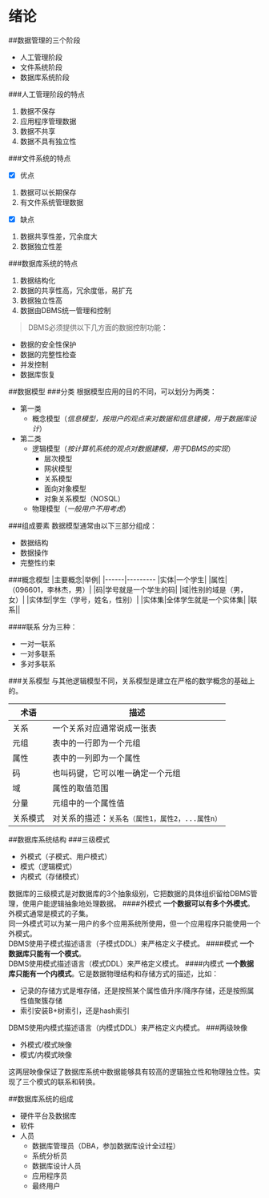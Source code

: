 ﻿绪论
====
##数据管理的三个阶段
- 人工管理阶段
- 文件系统阶段
- 数据库系统阶段

###人工管理阶段的特点
1. 数据不保存
2. 应用程序管理数据
3. 数据不共享
4. 数据不具有独立性

###文件系统的特点
- [x] 优点
1. 数据可以长期保存
2. 有文件系统管理数据
- [x] 缺点
1. 数据共享性差，冗余度大
2. 数据独立性差

###数据库系统的特点
1. 数据结构化
2. 数据的共享性高，冗余度低，易扩充
3. 数据独立性高
4. 数据由DBMS统一管理和控制

>DBMS必须提供以下几方面的数据控制功能：
* 数据的安全性保护
* 数据的完整性检查
* 并发控制
* 数据库恢复

##数据模型
###分类
根据模型应用的目的不同，可以划分为两类：
* 第一类
  * 概念模型（*信息模型，按用户的观点来对数据和信息建模，用于数据库设计*）
* 第二类
  * 逻辑模型（*按计算机系统的观点对数据建模，用于DBMS的实现*）
    * 层次模型
	* 网状模型
	* 关系模型
	* 面向对象模型
	* 对象关系模型（NOSQL）
  * 物理模型（*一般用户不用考虑*）
 
###组成要素
数据模型通常由以下三部分组成：
* 数据结构
* 数据操作
* 完整性约束


###概念模型
|主要概念|举例|
|------|---------
|实体|一个学生|
|属性|（096601，李林杰，男）|
|码|学号就是一个学生的码|
|域|性别的域是（男，女）|
|实体型|学生（学号，姓名，性别）|
|实体集|全体学生就是一个实体集|
|联系||

####联系
分为三种：
* 一对一联系
* 一对多联系
* 多对多联系

###关系模型
与其他逻辑模型不同，关系模型是建立在严格的数学概念的基础上的。

|术语|描述|
|----|------
|关系|一个关系对应通常说成一张表
|元组|表中的一行即为一个元组
|属性|表中的一列即为一个属性
|码|也叫码键，它可以唯一确定一个元组
|域|属性的取值范围
|分量|元组中的一个属性值
|关系模式|对关系的描述：`关系名（属性1，属性2，...属性n）`

##数据库系统结构
###三级模式
* 外模式（子模式、用户模式）
* 模式（逻辑模式）
* 内模式（存储模式）

数据库的三级模式是对数据库的3个抽象级别，它把数据的具体组织留给DBMS管理，使用户能逻辑抽象地处理数据。
####外模式
**一个数据可以有多个外模式**。外模式通常是模式的子集。  
同一外模式可以为某一用户的多个应用系统所使用，但一个应用程序只能使用一个外模式。  
DBMS使用子模式描述语言（子模式DDL）来严格定义子模式。
####模式
**一个数据库只能有一个模式**。   
DBMS使用模式描述语言（模式DDL）来严格定义模式。
####内模式
**一个数据库只能有一个内模式**。它是数据物理结构和存储方式的描述，比如：

- 记录的存储方式是堆存储，还是按照某个属性值升序/降序存储，还是按照属性值聚簇存储
- 索引安装B+树索引，还是hash索引

DBMS使用内模式描述语言（内模式DDL）来严格定义内模式。
###两级映像
* 外模式/模式映像
* 模式/内模式映像

这两层映像保证了数据库系统中数据能够具有较高的逻辑独立性和物理独立性。实现了三个模式的联系和转换。

##数据库系统的组成
* 硬件平台及数据库
* 软件
* 人员
  * 数据库管理员（DBA，参加数据库设计全过程）
  * 系统分析员
  * 数据库设计人员
  * 应用程序员
  * 最终用户
  